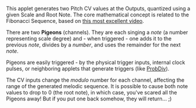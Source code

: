This applet generates two Pitch CV values at the Outputs, quantized using a given Scale and Root Note. The core mathematical concept is related to the Fibonacci Sequence, based on [this most excellent video](https://www.youtube.com/watch?v=_aIf4WUCNZU).

There are two **Pigeons** (channels). They are each singing a _note_ (a number representing scale degree) and - when triggered - one adds it to the previous _note_, divides by a _number_, and uses the remainder for the next _note_.

Pigeons are easily triggered - by the physical trigger inputs, internal clock pulses, or neighboring applets that generate triggers (like [ProbDiv](https://github.com/benirose/O_C-BenisphereSuite/wiki/ProbDiv)).

The CV inputs change the _modulo_ number for each channel, affecting the range of the generated melodic sequence. It is possible to cause both note values to drop to 0 (the root note), in which case, you've scared all the Pigeons away! But if you put one back somehow, they will return... ;)